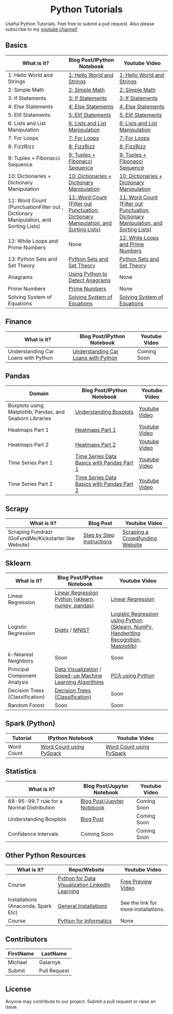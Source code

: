 <h1 align="center"> Python Tutorials</h1>

Useful Python Tutorials. Feel free to submit a pull request. Also please subscribe to my <a href="https://www.youtube.com/c/MichaelGalarnyk?sub_confirmation=1"> youtube channel!</a>

## Basics

| What is it?                                                                         | Blog Post/IPython Notebook                                                                                                                                                                       | Youtube Video                                                                                                                      |
| ----------------------------------------------------------------------------------- | ------------------------------------------------------------------------------------------------------------------------------------------------------------------------------------------------ | ---------------------------------------------------------------------------------------------------------------------------------- |
| 1: Hello World and Strings                                                          | [1: Hello World and Strings](https://medium.com/@GalarnykMichael/python-basics-1-hello-world-and-strings-de0d17857c93)                                                                           | [1: Hello World and Strings](https://www.youtube.com/watch?v=JqGjkNzzU4s)                                                          |
| 2: Simple Math                                                                      | [2: Simple Math](https://medium.com/@GalarnykMichael/python-basics-2-simple-math-4ac7cc928738)                                                                                                   | [2: Simple Math](https://www.youtube.com/watch?v=30ghRykclIU)                                                                      |
| 3: If Statements                                                                    | [3: If Statements](https://medium.com/@GalarnykMichael/python-basics-3-if-statements-bcc29c09c710)                                                                                               | [3: If Statements](https://www.youtube.com/watch?v=317X-OQCs0Q)                                                                    |
| 4: Else Statements                                                                  | [4: Else Statements](https://medium.com/@GalarnykMichael/python-basics-4-else-statements-7d8618e00afe)                                                                                           | [4: Else Statements](https://www.youtube.com/watch?v=e9ZMSHYwtDM)                                                                  |
| 5: Elif Statements                                                                  | [5: Elif Statements](https://medium.com/@GalarnykMichael/python-basics-5-elif-statements-b8950dc71cf9)                                                                                           | [5: Elif Statements](https://www.youtube.com/watch?v=NxBBBPjusyA)                                                                  |
| 6: Lists and List Manipulation                                                      | [6: Lists and List Manipulation](https://medium.com/@GalarnykMichael/python-basics-6-lists-and-list-manipulation-a56be62b1f95)                                                                   | [6: Lists and List Manipulation](https://www.youtube.com/watch?v=w9I8R3WSVqc)                                                      |
| 7: For Loops                                                                        | [7: For Loops](https://github.com/mGalarnyk/Python_Tutorials/blob/master/Python_Basics/Intro/PythonBasicsForLoops.ipynb)                                                                         | [7: For Loops](https://www.youtube.com/watch?v=8fswDyk9UIY)                                                                        |
| 8: FizzBizz                                                                         | [8: FizzBizz](https://github.com/mGalarnyk/Python_Tutorials/blob/master/Python_Basics/Intro/PythonBasicsFizzBuzz.ipynb)                                                                          | [8: FizzBizz](https://www.youtube.com/watch?v=XR1QFrbPRnw)                                                                         |
| 9: Tuples + Fibonacci Sequence                                                      | [9: Tuples + Fibonacci Sequence](https://github.com/mGalarnyk/Python_Tutorials/blob/master/Python_Basics/Intro/PythonBasicsTuples.ipynb)                                                         | [9: Tuples + Fibonacci Sequence](https://www.youtube.com/watch?v=gUHeaQ0qZaw)                                                      |
| 10: Dictionaries + Dictionary Manipulation                                          | [10: Dictionaries + Dictionary Manipulation](https://github.com/mGalarnyk/Python_Tutorials/blob/master/Python_Basics/Intro/PythonBasicsDictionaries.ipynb)                                       | [10: Dictionaries + Dictionary Manipulation](https://www.youtube.com/watch?v=LlIqrWJaBcQ)                                          |
| 11: Word Count (PunctuationFilter out , Dictionary Manipulation, and Sorting Lists) | [11: Word Count (Filter out Punctuation, Dictionary Manipulation, and Sorting Lists)](https://github.com/mGalarnyk/Python_Tutorials/blob/master/Python_Basics/Intro/PythonBasicsWordCount.ipynb) | [11: Word Count (Filter out Punctuation, Dictionary Manipulation, and Sorting Lists)](https://www.youtube.com/watch?v=l_dIleafLZ8) |
| 12: While Loops and Prime Numbers                                                   | None                                                                                                                                                                                             | [12: While Loops and Prime Numbers](https://youtu.be/apEjxRmIp0I)                                                                  |
| 13: Python Sets and Set Theory                                                      | [Python Sets and Set Theory](https://towardsdatascience.com/python-sets-and-set-theory-2ace093d1607)                                                                                             | [Python Sets and Set Theory](https://youtu.be/hZPNPh5Zg3M)                                                                         |
| Anagrams                                                                            | [Using Python to Detect Anagrams](https://medium.com/@GalarnykMichael/using-python-to-detect-anagrams-a002ddedb4cb)                                                                              | None                                                                                                                               |
| Prime Numbers                                                                       | [Prime Numbers](https://medium.com/@GalarnykMichael/prime-numbers-using-python-824ff4b3ea19)                                                                                                     | None                                                                                                                               |
| Solving System of Equations                                                         | [Solving System of Equations](https://medium.com/@GalarnykMichael/solving-system-of-linear-equations-using-python-645ad1904cec#.z6lw1zyw6)                                                       | [Solving System of Equations](https://www.youtube.com/watch?v=AqIrdW2-K6k&)                                                        |

## Finance

| What is it?                         | Blog Post/IPython Notebook                                                                                                  | Youtube Video |
| ----------------------------------- | --------------------------------------------------------------------------------------------------------------------------- | ------------- |
| Understanding Car Loans with Python | [Understanding Car Loans with Python](https://towardsdatascience.com/the-cost-of-financing-a-new-car-car-loans-c00997f1aee) | Coming Soon   |

## Pandas

| Domain                                                   | Blog Post/IPython Notebook                                                                                                                                                                                                    | Youtube Video                                                |
| -------------------------------------------------------- | ----------------------------------------------------------------------------------------------------------------------------------------------------------------------------------------------------------------------------- | ------------------------------------------------------------ |
| Boxplots using Matplotlib, Pandas, and Seaborn Libraries | [Understanding Boxplots](https://towardsdatascience.com/understanding-boxplots-5e2df7bcbd51 'Understanding Boxplots')                                                                                                         | [Youtube Video](https://youtu.be/BE8CVGJuftI)                |
| Heatmaps Part 1                                          | [Heatmaps Part 1](https://github.com/mGalarnyk/Python_Tutorials/blob/master/Request/Heat%20Maps%20using%20Matplotlib%20and%20Seaborn.ipynb)                                                                                   | [Youtube Video](https://www.youtube.com/watch?v=m7uXFyPN2Sk) |
| Heatmaps Part 2                                          | [Heatmaps Part 2](https://github.com/mGalarnyk/Python_Tutorials/blob/master/Request/Heat%20Maps%20using%20Matplotlib%20and%20Seaborn.ipynb)                                                                                   | [Youtube Video](https://www.youtube.com/watch?v=NHwXkvwSd7E) |
| Time Series Part 1                                       | [Time Series Data Basics with Pandas Part 1](https://github.com/mGalarnyk/Python_Tutorials/blob/master/Time_Series/Part1_Time_Series_Data_BasicPlotting.ipynb 'Time Series Data Basics with Pandas Part 1')                   | [Youtube Video](https://www.youtube.com/watch?v=OwnaUVt6VVE) |
| Time Series Part 2                                       | [Time Series Data Basics with Pandas Part 2](https://github.com/mGalarnyk/Python_Tutorials/blob/master/Time_Series/Part2_Time_Series_Data_Price_Variation_ShiftingGroupBy.ipynb 'Time Series Data Basics with Pandas Part 2') | [Youtube Video](https://www.youtube.com/watch?v=1S5UKLqe-gg) |

## Scrapy

| What is it?                                           | Blog Post                                                                                                            | Youtube Video                                                                  |
| ----------------------------------------------------- | -------------------------------------------------------------------------------------------------------------------- | ------------------------------------------------------------------------------ |
| Scraping Fundrazr (GoFundMe/Kickstarter like Website) | [Step by Step Instructions](https://medium.com/@GalarnykMichael/using-scrapy-to-build-your-own-dataset-64ea2d7d4673) | [Scraping a Crowdfunding Website](https://www.youtube.com/watch?v=O_j3OTXw2_E) |

## Sklearn

| What is it?                     | Blog Post/IPython Notebook                                                                                                                                                                                                                                                                                   | Youtube Video                                                                                                                         |
| ------------------------------- | ------------------------------------------------------------------------------------------------------------------------------------------------------------------------------------------------------------------------------------------------------------------------------------------------------------ | ------------------------------------------------------------------------------------------------------------------------------------- |
| Linear Regression               | [Linear Regression Python (sklearn, numpy, pandas)](https://medium.com/@GalarnykMichael/linear-regression-using-python-b29174c3797a#.vczf85s0s)                                                                                                                                                              | [Linear Regression](https://www.youtube.com/watch?v=dSYJVbj4Eew&t=2s)                                                                 |
| Logistic Regression             | [Digits](https://github.com/mGalarnyk/Python_Tutorials/blob/master/Sklearn/Logistic_Regression/LogisticRegression_toy_digits.ipynb) / [MNIST](https://github.com/mGalarnyk/Python_Tutorials/blob/master/Sklearn/Logistic_Regression/LogisticRegression_MNIST.ipynb)                                          | [Logistic Regression using Python (Sklearn, NumPy, Handwriting Recognition, Matplotlib)](https://www.youtube.com/watch?v=71iXeuKFcQM) |
| k-Nearest Neighbors             | Soon                                                                                                                                                                                                                                                                                                         | Soon                                                                                                                                  |
| Principal Component Analysis    | [Data Visualization](https://github.com/mGalarnyk/Python_Tutorials/blob/master/Sklearn/PCA/PCA_Data_Visualization_Iris_Dataset_Blog.ipynb) / [Speed-up Machine Learning Algorithms](https://github.com/mGalarnyk/Python_Tutorials/blob/master/Sklearn/PCA/PCA_to_Speed-up_Machine_Learning_Algorithms.ipynb) | [PCA using Python](https://www.youtube.com/watch?v=kApPBm1YsqU)                                                                       |
| Decision Trees (Classification) | [Decision Trees (Classification)](https://towardsdatascience.com/understanding-decision-trees-for-classification-python-9663d683c952)                                                                                                                                                                        | Soon                                                                                                                                  |
| Random Forest                   | Soon                                                                                                                                                                                                                                                                                                         | Soon                                                                                                                                  |

## Spark (Python)

| Tutorial   | IPython Notebook                                                                                                                                                         | Youtube Video                                                                |
| ---------- | ------------------------------------------------------------------------------------------------------------------------------------------------------------------------ | ---------------------------------------------------------------------------- |
| Word Count | [Word Count using PySpark](https://github.com/mGalarnyk/Python_Tutorials/blob/master/PySpark_Basics/PySpark_Part1_Word_Count_Removing_Punctuation_Pride_Prejudice.ipynb) | [Word Count using PySpark](https://www.youtube.com/watch?v=jg7Z8ctKpEs&t=1s) |

## Statistics

| What is it?                               | Blog Post/Jupyter Notebook                                                                                                                                                                                                                                    | Youtube Video |
| ----------------------------------------- | ------------------------------------------------------------------------------------------------------------------------------------------------------------------------------------------------------------------------------------------------------------- | ------------- |
| 68-95-99.7 rule for a Normal Distribution | [Blog Post](https://medium.com/@GalarnykMichael/understanding-the-68-95-99-7-rule-for-a-normal-distribution-b7b7cbf760c2)/[Jupyter Notebook](https://github.com/mGalarnyk/Python_Tutorials/blob/master/Statistics/normal_Distribution_Area_Under_Curve.ipynb) | Coming Soon   |
| Understanding Boxplots                    | [Blog Post](https://medium.com/@GalarnykMichael/understanding-boxplots-5e2df7bcbd51)                                                                                                                                                                          | Coming Soon   |
| Confidence Intervals                      | Coming Soon                                                                                                                                                                                                                                                   | Coming Soon   |

## Other Python Resources

| What is it?                         | Repo/Website                                                                                                                                            | Youtube Video                                      |
| ----------------------------------- | ------------------------------------------------------------------------------------------------------------------------------------------------------- | -------------------------------------------------- |
| Course                              | [Python for Data Visualization LinkedIn Learning](https://www.linkedin.com/learning/python-for-data-visualization/effectively-present-data-with-python) | [Free Preview Video](https://youtu.be/BE8CVGJuftI) |
| Installations (Anaconda, Spark Etc) | [General Installations](https://github.com/mGalarnyk/Installations_Mac_Ubuntu_Windows 'Python Installations')                                           | See the link for more installations.               |
| Course                              | [Python for Informatics](https://github.com/mGalarnyk/Python_Tutorials/blob/master/Python_Informatics/README.md 'Python for Informatics')               | None                                               |

## Contributors

| FirstName | LastName     |
| --------- | ------------ |
| Michael   | Galarnyk     |
| Submit    | Pull Request |

## License

Anyone may contribute to our project. Submit a pull request or raise an issue.
